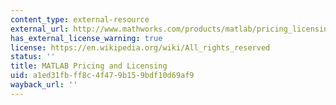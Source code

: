 ```yaml
---
content_type: external-resource
external_url: http://www.mathworks.com/products/matlab/pricing_licensing.html?s_iid=ML2012_pricing_a#commercial_use
has_external_license_warning: true
license: https://en.wikipedia.org/wiki/All_rights_reserved
status: ''
title: MATLAB Pricing and Licensing
uid: a1ed31fb-ff8c-4f47-9b15-9bdf10d69af9
wayback_url: ''
---
```

